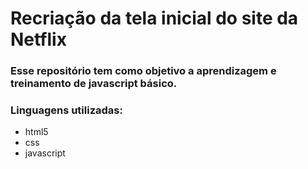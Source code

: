 # **Recriação da tela inicial do site da Netflix**

### Esse repositório tem como objetivo a aprendizagem e treinamento de javascript básico.

### Linguagens utilizadas:
* html5
* css
* javascript
